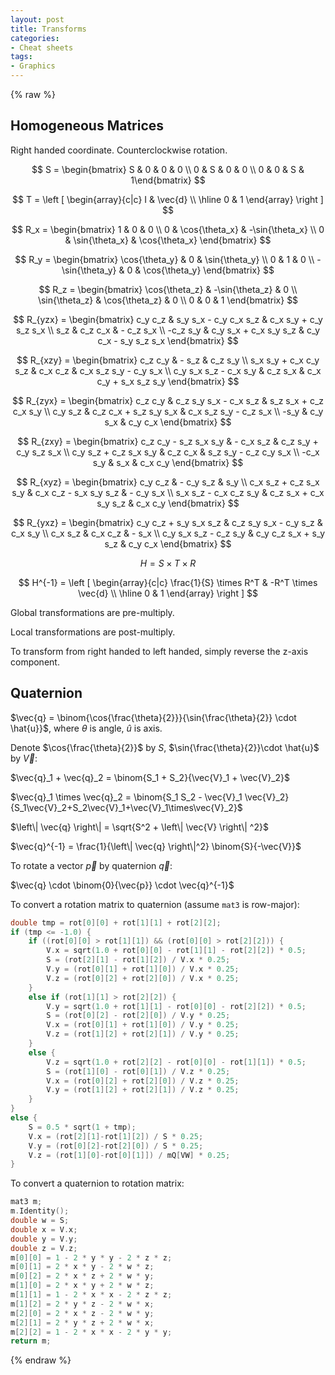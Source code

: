 ```yaml
---
layout: post
title: Transforms
categories:
- Cheat sheets
tags:
- Graphics
---
```

{% raw %}

## Homogeneous Matrices

Right handed coordinate. Counterclockwise rotation.

$$
S = \begin{bmatrix} S & 0 & 0 & 0 \\
0 & S & 0 & 0 \\
0 & 0 & S & 1\end{bmatrix}
$$

$$
T = \left [ \begin{array}{c|c} I & \vec{d} \\
\hline  0 & 1 \end{array} \right ]
$$

$$
R_x = \begin{bmatrix} 1 & 0 & 0 \\
0 & \cos{\theta_x} & -\sin{\theta_x} \\
0 & \sin{\theta_x} & \cos{\theta_x} \end{bmatrix} 
$$

$$
R_y = \begin{bmatrix} \cos{\theta_y} & 0 & \sin{\theta_y} \\
0 & 1 & 0 \\
-\sin{\theta_y} & 0 & \cos{\theta_y} \end{bmatrix} 
$$

$$
R_z = \begin{bmatrix} \cos{\theta_z} & -\sin{\theta_z} & 0 \\
\sin{\theta_z} & \cos{\theta_z} & 0 \\
0 & 0 & 1 \end{bmatrix} 
$$

$$
R_{yzx} = \begin{bmatrix} c_y c_z & s_y s_x - c_y c_x s_z & c_x s_y + c_y s_z s_x \\
 s_z & c_z c_x & - c_z s_x \\
-c_z s_y & c_y s_x + c_x s_y s_z & c_y c_x - s_y s_z s_x \end{bmatrix}
$$

$$
R_{xzy} = \begin{bmatrix} c_z c_y & - s_z & c_z s_y \\
s_x s_y + c_x c_y s_z & c_x c_z & c_x s_z s_y - c_y s_x \\
c_y s_x s_z - c_x s_y & c_z s_x & c_x c_y + s_x s_z s_y \end{bmatrix}
$$

$$
R_{zyx} = \begin{bmatrix}  c_z c_y & c_z s_y s_x - c_x s_z & s_z s_x + c_z c_x s_y \\
 c_y s_z & c_z c_x + s_z s_y s_x & c_x s_z s_y - c_z s_x \\
 -s_y & c_y s_x & c_y c_x  \end{bmatrix}
$$

$$
R_{zxy} = \begin{bmatrix} c_z c_y - s_z s_x s_y & - c_x s_z & c_z s_y + c_y s_z s_x \\
c_y s_z + c_z s_x s_y & c_z c_x & s_z s_y - c_z c_y s_x \\
-c_x s_y & s_x & c_x c_y \end{bmatrix}
$$

$$
R_{xyz} = \begin{bmatrix} c_y c_z & - c_y s_z & s_y \\
c_x s_z + c_z s_x s_y & c_x c_z - s_x s_y s_z & - c_y s_x \\
s_x s_z - c_x c_z s_y & c_z s_x + c_x s_y s_z & c_x c_y \end{bmatrix}
$$

$$
R_{yxz} = \begin{bmatrix} c_y c_z + s_y s_x s_z & c_z s_y s_x - c_y s_z & c_x s_y \\
 c_x s_z & c_x c_z & - s_x \\
c_y s_x s_z - c_z s_y & c_y c_z s_x + s_y s_z & c_y c_x \end{bmatrix}
$$

$$
H = S \times T \times R
$$

$$
H^{-1} = \left [ \begin{array}{c|c} \frac{1}{S} \times R^T & -R^T \times \vec{d} \\
\hline  0 & 1 \end{array} \right ]
$$

Global transformations are pre-multiply.

Local transformations are post-multiply.

To transform from right handed to left handed, simply reverse the z-axis component.

## Quaternion

$\vec{q} = \binom{\cos{\frac{\theta}{2}}}{\sin{\frac{\theta}{2}} \cdot \hat{u}}$, where $\theta$ is angle, $\hat{u}$ is axis.

Denote $\cos{\frac{\theta}{2}}$ by $S$, $\sin{\frac{\theta}{2}}\cdot \hat{u}$ by $\vec{V}$:

$\vec{q}_1 + \vec{q}_2 = \binom{S_1 + S_2}{\vec{V}_1 + \vec{V}_2}$

$\vec{q}_1 \times \vec{q}_2 = \binom{S_1 S_2 - \vec{V}_1 \vec{V}_2}{S_1\vec{V}_2+S_2\vec{V}_1+\vec{V}_1\times\vec{V}_2}$

$\left\| \vec{q} \right\| = \sqrt{S^2 + \left\| \vec{V} \right\| ^2}$

$\vec{q}^{-1} = \frac{1}{\left\| \vec{q} \right\|^2} \binom{S}{-\vec{V}}$

To rotate a vector $\vec{p}$ by quaternion $\vec{q}$: 

$\vec{q} \cdot \binom{0}{\vec{p}} \cdot \vec{q}^{-1}$

To convert a rotation matrix to quaternion (assume `mat3` is row-major):

```cpp
double tmp = rot[0][0] + rot[1][1] + rot[2][2];
if (tmp <= -1.0) {
    if ((rot[0][0] > rot[1][1]) && (rot[0][0] > rot[2][2])) {
        V.x = sqrt(1.0 + rot[0][0] - rot[1][1] - rot[2][2]) * 0.5;
        S = (rot[2][1] - rot[1][2]) / V.x * 0.25;
        V.y = (rot[0][1] + rot[1][0]) / V.x * 0.25;
        V.z = (rot[0][2] + rot[2][0]) / V.x * 0.25;
    }
    else if (rot[1][1] > rot[2][2]) {
        V.y = sqrt(1.0 + rot[1][1] - rot[0][0] - rot[2][2]) * 0.5;
        S = (rot[0][2] - rot[2][0]) / V.y * 0.25;
        V.x = (rot[0][1] + rot[1][0]) / V.y * 0.25;
        V.z = (rot[1][2] + rot[2][1]) / V.y * 0.25;
    }
    else {
        V.z = sqrt(1.0 + rot[2][2] - rot[0][0] - rot[1][1]) * 0.5;
        S = (rot[1][0] - rot[0][1]) / V.z * 0.25;
        V.x = (rot[0][2] + rot[2][0]) / V.z * 0.25;
        V.y = (rot[1][2] + rot[2][1]) / V.z * 0.25;
    }
}
else {
    S = 0.5 * sqrt(1 + tmp);
    V.x = (rot[2][1]-rot[1][2]) / S * 0.25;
    V.y = (rot[0][2]-rot[2][0]) / S * 0.25;
    V.z = (rot[1][0]-rot[0][1]]) / mQ[VW] * 0.25;
}
```

To convert a quaternion to rotation matrix:

```cpp
mat3 m;
m.Identity();
double w = S;
double x = V.x;
double y = V.y;
double z = V.z;
m[0][0] = 1 - 2 * y * y - 2 * z * z;
m[0][1] = 2 * x * y - 2 * w * z;
m[0][2] = 2 * x * z + 2 * w * y;
m[1][0] = 2 * x * y + 2 * w * z;
m[1][1] = 1 - 2 * x * x - 2 * z * z;
m[1][2] = 2 * y * z - 2 * w * x;
m[2][0] = 2 * x * z - 2 * w * y;
m[2][1] = 2 * y * z + 2 * w * x;
m[2][2] = 1 - 2 * x * x - 2 * y * y;
return m;
```
{% endraw %}
